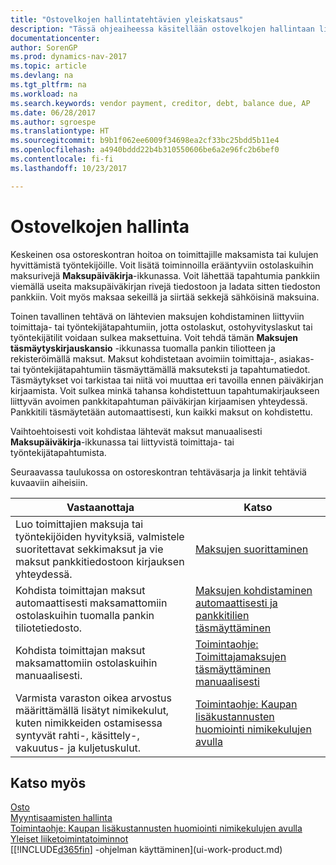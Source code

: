 ```yaml
---
title: "Ostovelkojen hallintatehtävien yleiskatsaus"
description: "Tässä ohjeaiheessa käsitellään ostovelkojen hallintaan liittyviä tehtäviä, kuten maksamista velkojille tai laskujen tai hyvityslaskujen sulkemista kohdistamalla lähtevät maksut tapahtumiin."
documentationcenter: 
author: SorenGP
ms.prod: dynamics-nav-2017
ms.topic: article
ms.devlang: na
ms.tgt_pltfrm: na
ms.workload: na
ms.search.keywords: vendor payment, creditor, debt, balance due, AP
ms.date: 06/28/2017
ms.author: sgroespe
ms.translationtype: HT
ms.sourcegitcommit: b9b1f062ee6009f34698ea2cf33bc25bdd5b11e4
ms.openlocfilehash: a4940bddd22b4b310550606be6a2e96fc2b6bef0
ms.contentlocale: fi-fi
ms.lasthandoff: 10/23/2017

---
```

# <a name="managing-payables"></a>Ostovelkojen hallinta
Keskeinen osa ostoreskontran hoitoa on toimittajille maksamista tai kulujen hyvittämistä työntekijöille. Voit lisätä toiminnoilla erääntyviin ostolaskuihin maksurivejä **Maksupäiväkirja**-ikkunassa. Voit lähettää tapahtumia pankkiin viemällä useita maksupäiväkirjan rivejä tiedostoon ja ladata sitten tiedoston pankkiin. Voit myös maksaa sekeillä ja siirtää sekkejä sähköisinä maksuina.

Toinen tavallinen tehtävä on lähtevien maksujen kohdistaminen liittyviin toimittaja- tai työntekijätapahtumiin, jotta ostolaskut, ostohyvityslaskut tai työntekijätilit voidaan sulkea maksettuina. Voit tehdä tämän **Maksujen täsmäytyskirjauskansio** -ikkunassa tuomalla pankin tiliotteen ja rekisteröimällä maksut. Maksut kohdistetaan avoimiin toimittaja-, asiakas- tai työntekijätapahtumiin täsmäyttämällä maksuteksti ja tapahtumatiedot. Täsmäytykset voi tarkistaa tai niitä voi muuttaa eri tavoilla ennen päiväkirjan kirjaamista. Voit sulkea minkä tahansa kohdistettuun tapahtumakirjaukseen liittyvän avoimen pankkitapahtuman päiväkirjan kirjaamisen yhteydessä. Pankkitili täsmäytetään automaattisesti, kun kaikki maksut on kohdistettu.

Vaihtoehtoisesti voit kohdistaa lähtevät maksut manuaalisesti **Maksupäiväkirja**-ikkunassa tai liittyvistä toimittaja- tai työntekijätapahtumista.

Seuraavassa taulukossa on ostoreskontran tehtäväsarja ja linkit tehtäviä kuvaaviin aiheisiin.

| Vastaanottaja | Katso |
| --- | --- |
| Luo toimittajien maksuja tai työntekijöiden hyvityksiä, valmistele suoritettavat sekkimaksut ja vie maksut pankkitiedostoon kirjauksen yhteydessä. |[Maksujen suorittaminen](payables-make-payments.md) |
| Kohdista toimittajan maksut automaattisesti maksamattomiin ostolaskuihin tuomalla pankin tiliotetiedosto. |[Maksujen kohdistaminen automaattisesti ja pankkitilien täsmäyttäminen](receivables-apply-payments-auto-reconcile-bank-accounts.md) |
| Kohdista toimittajan maksut maksamattomiin ostolaskuihin manuaalisesti. |[Toimintaohje: Toimittajamaksujen täsmäyttäminen manuaalisesti](payables-how-apply-purchase-transactions-manually.md) |
|Varmista varaston oikea arvostus määrittämällä lisätyt nimikekulut, kuten nimikkeiden ostamisessa syntyvät rahti-, käsittely-, vakuutus- ja kuljetuskulut.|[Toimintaohje: Kaupan lisäkustannusten huomiointi nimikekulujen avulla](payables-how-assign-item-charges.md)|

## <a name="see-also"></a>Katso myös
[Osto](purchasing-manage-purchasing.md)  
[Myyntisaamisten hallinta](receivables-manage-receivables.md)  
[Toimintaohje: Kaupan lisäkustannusten huomiointi nimikekulujen avulla](payables-how-assign-item-charges.md)  
[Yleiset liiketoimintatoiminnot](ui-across-business-areas.md)  
[[!INCLUDE[d365fin](includes/d365fin_md.md)] -ohjelman käyttäminen](ui-work-product.md)

